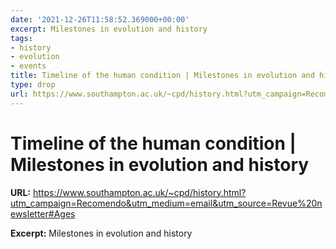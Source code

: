 ```yaml
---
date: '2021-12-26T11:58:52.369000+00:00'
excerpt: Milestones in evolution and history
tags:
- history
- evolution
- events
title: Timeline of the human condition | Milestones in evolution and history
type: drop
url: https://www.southampton.ac.uk/~cpd/history.html?utm_campaign=Recomendo&utm_medium=email&utm_source=Revue%20newsletter#Ages
---
```


# Timeline of the human condition | Milestones in evolution and history

**URL:** https://www.southampton.ac.uk/~cpd/history.html?utm_campaign=Recomendo&utm_medium=email&utm_source=Revue%20newsletter#Ages

**Excerpt:** Milestones in evolution and history
